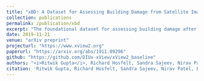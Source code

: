 ```yaml
---
title: "xBD: A Dataset for Assessing Building Damage from Satellite Imagery"
collection: publications
permalink: /publication/xbd
excerpt: "The foundational dataset for assessing building damage after natural disasters from very-high resolution satellite imagery with over 850,000 annotations across 45,000 square kilometers."
date: 2019-11-21
venue: "arXiv preprint"
projecturl: "https://www.xview2.org"
paperurl: "https://arxiv.org/abs/1911.09296"
github: "https://github.com/DIUx-xView/xView2_baseline"
authors: "<i>Ritwik Gupta</i>, Richard Hosfelt, Sandra Sajeev, Nirav Patel, Bryce Goodman, Jigar Doshi, Eric Heim, Howie Choset, Matthew Gaston"
citation: 'Ritwik Gupta, Richard Hosfelt, Sandra Sajeev, Nirav Patel, Bryce Goodman, Jigar Doshi, Eric Heim, Howie Choset, and Matthew Gaston. "xBD: A Dataset for Assessing Building Damage from Satellite Imagery." arXiv preprint arXiv:1911.09296 (2019).'
---
```

